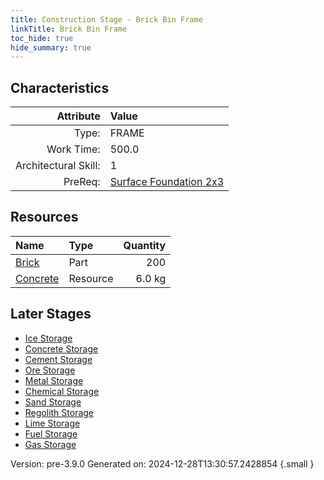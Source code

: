 ```yaml
---
title: Construction Stage - Brick Bin Frame
linkTitle: Brick Bin Frame
toc_hide: true
hide_summary: true
---
```


## Characteristics

| Attribute      | Value |
|--------:|:------|
|Type:|FRAME|
|Work Time:|500.0|
|Architectural Skill:|1|
|PreReq:|[Surface Foundation 2x3](/docs/definitions/construction/surface-foundation-2x3)|

## Resources

| Name | Type | Quantity |
|:-----|:-----|-----:|
|[Brick](/docs/definitions/part/brick)|Part|200|
|[Concrete](/docs/definitions/resource/concrete)|Resource|6.0 kg|

## Later Stages
- [Ice Storage](/docs/definitions/construction/ice-storage)
- [Concrete Storage](/docs/definitions/construction/concrete-storage)
- [Cement Storage](/docs/definitions/construction/cement-storage)
- [Ore Storage](/docs/definitions/construction/ore-storage)
- [Metal Storage](/docs/definitions/construction/metal-storage)
- [Chemical Storage](/docs/definitions/construction/chemical-storage)
- [Sand Storage](/docs/definitions/construction/sand-storage)
- [Regolith Storage](/docs/definitions/construction/regolith-storage)
- [Lime Storage](/docs/definitions/construction/lime-storage)
- [Fuel Storage](/docs/definitions/construction/fuel-storage)
- [Gas Storage](/docs/definitions/construction/gas-storage)


Version: pre-3.9.0 Generated on: 2024-12-28T13:30:57.2428854
{.small }